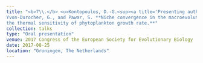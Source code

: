 ```yaml
---
title: "<b>7\\.</b> <u>Kontopoulos, D.-G.<sup><a title='Presenting author'>†</a></sup></u>, 
Yvon-Durocher, G., and Pawar, S. **Niche convergence in the macroevolution of 
the thermal sensitivity of phytoplankton growth rate.**"
collection: talks
type: "Oral presentation"
venue: 2017 Congress of the European Society for Evolutionary Biology
date: 2017-08-25
location: "Groningen, The Netherlands"
---
```

